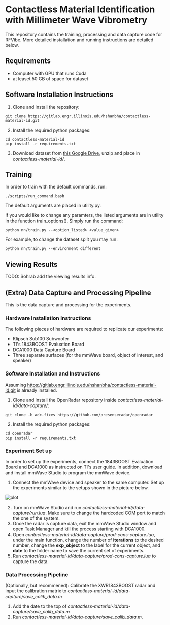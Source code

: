 # Contactless Material Identification with Millimeter Wave Vibrometry
This repository contains the training, processing and data capture code for RFVibe. More detailed installation and running instructions are detailed below.

## Requirements
- Computer with GPU that runs Cuda
- at leaset 50 GB of space for dataset
## Software Installation Instructions
1. Clone and install the repository:
```
git clone https://gitlab.engr.illinois.edu/hshanbha/contactless-material-id.git
```
2. Install the required python packages:
```
cd contactless-material-id
pip install -r requirements.txt
```
3. Download dataset from [this Google Drive](https://drive.google.com/drive/folders/1QHKSPK9nfHmPVjcHXf1ZVb9CegpqqyEz?usp=sharing), unzip and place in *contactless-material-id/*.
## Training
In order to train with the default commands, run:
```
./scripts/run_command.bash
```
The default arguments are placed in utility.py. 

If you would like to change any paramters, the listed arguments are in utility in the function train_options(). Simply run the command:
```
python nn/train.py --<option_listed> <value_given>
```
For example, to change the dataset split you may run:
```
python nn/train.py --environment different
```

## Viewing Results
TODO: Sohrab add the viewing results info.

## (Extra) Data Capture and Processing Pipeline
This is the data capture and processing for the experiments. 

### Hardware Installation Instructions
The following pieces of hardware are required to replicate our experiments:
- Klipsch Sub100 Subwoofer
- TI's 1843BOOST Evaluation Board
- DCA1000 Data Capture Board
- Three separate surfaces (for the mmWave board, object of interest, and speaker)

### Software Installation and Instructions
Assuming https://gitlab.engr.illinois.edu/hshanbha/contactless-material-id.git is already installed.
1. Clone and install the OpenRadar repository inside *contactless-material-id/data-capture/*:
```
git clone -b adc-fixes https://github.com/presenseradar/openradar
```
2. Install the required python packages:
```
cd openradar
pip install -r requirements.txt
```

### Experiment Set up
In order to set up the experiments, connect the 1843BOOST Evaluation Board and DCA1000 as instructed on TI's user guide. In addition, download and install mmWave Studio to program the mmWave device. 

1. Connect the mmWave device and speaker to the same computer. Set up the experiments similar to the setups shown in the picture below. 

![plot](https://github.com/hshanbha/contactless-mat-id/blob/main/images/setup.png?raw=true)

2. Turn on mmWave Studio and run *contactless-material-id/data-capture/run.lua*. Make sure to change the hardcoded COM port to match the one of the system. 
3. Once the radar is capture data, exit the mmWave Studio window and open Task Manager and kill the process starting with DCA1000. 
4. Open *contactless-material-id/data-capture/prod-cons-capture.lua*, under the main function, change the number of **iterations** to the desired number, change the **exp_object** to the label for the current object, and **date** to the folder name to save the current set of experiments. 
5. Run *contactless-material-id/data-capture/prod-cons-capture.lua* to capture the data.

### Data Processing Pipeline
(Optionally, but recommened): Calibrate the XWR1843BOOST radar and input the calibration matrix to *contactless-material-id/data-capture/save_calib_data.m*
1. Add the date to the top of *contactless-material-id/data-capture/save_calib_data.m*
2. Run *contactless-material-id/data-capture/save_calib_data.m*.

